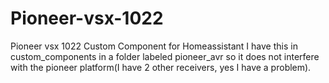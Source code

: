 # Pioneer-vsx-1022
Pioneer vsx 1022 Custom Component for Homeassistant
I have this in custom_components in a folder labeled pioneer_avr so it does not interfere with the pioneer platform(I have 2 other receivers, yes I have a problem).
